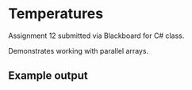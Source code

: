 # Temperatures
Assignment 12 submitted via Blackboard for C# class.

Demonstrates working with parallel arrays.


## Example output

```


```
